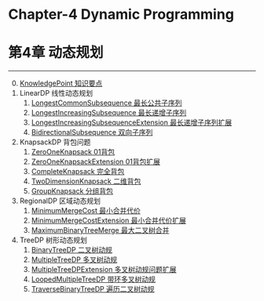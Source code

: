 # Chapter-4 Dynamic Programming
# 第4章 动态规划

--------

0. [KnowledgePoint 知识要点](KnowledgePoint/README.md)
1. LinearDP 线性动态规划
    1. [LongestCommonSubsequence 最长公共子序列](LinearDP/LongestCommonSubsequence/README.md)
    2. [LongestIncreasingSubsequence 最长递增子序列](LinearDP/LongestIncreasingSubsequence/README.md)
    3. [LongestIncreasingSubsequenceExtension 最长递增子序列扩展](LinearDP/LongestIncreasingSubsequenceExtension/README.md)
    4. [BidirectionalSubsequence 双向子序列](LinearDP/BidirectionalSubsequence/README.md)
2. KnapsackDP 背包问题
    1. [ZeroOneKnapsack 01背包](KnapsackDP/ZeroOneKnapsack/README.md)
    2. [ZeroOneKnapsackExtension 01背包扩展](KnapsackDP/ZeroOneKnapsackExtension/README.md)
    3. [CompleteKnapsack 完全背包](KnapsackDP/CompleteKnapsack/README.md)
    4. [TwoDimensionKnapsack 二维背包](KnapsackDP/TwoDimensionKnapsack/README.md)
    5. [GroupKnapsack 分组背包](KnapsackDP/GroupKnapsack/README.md)
3. RegionalDP 区域动态规划
    1. [MinimumMergeCost 最小合并代价](RegionalDP/MinimumMergeCost/README.md)
    2. [MinimumMergeCostExtension 最小合并代价扩展](RegionalDP/MinimumMergeCostExtension/README.md)
    3. [MaximumBinaryTreeMerge 最大二叉树合并](RegionalDP/MaximumBinaryTreeMerge/README.md)
4. TreeDP 树形动态规划
    1. [BinaryTreeDP 二叉树动规](TreeDP/BinaryTreeDP/README.md)
    2. [MultipleTreeDP 多叉树动规](TreeDP/MultipleTreeDP/README.md)
    3. [MultipleTreeDPExtension 多叉树动规问题扩展](TreeDP/MultipleTreeDPExtension/README.md)
    4. [LoopedMultipleTreeDP 带环多叉树动规](TreeDP/LoopedMultipleTreeDP/README.md)
    5. [TraverseBinaryTreeDP 遍历二叉树动规](TreeDP/TraverseBinaryTreeDP/README.md)
